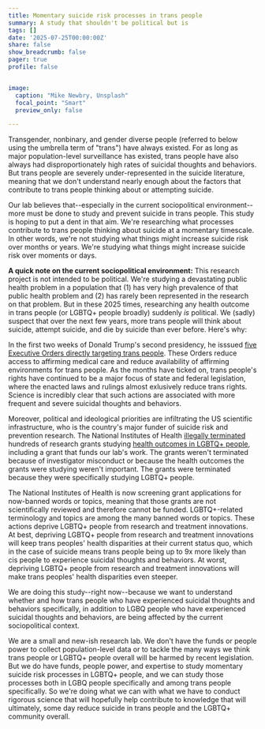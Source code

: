 ```yaml
---
title: Momentary suicide risk processes in trans people
summary: A study that shouldn't be political but is
tags: []
date: '2025-07-25T00:00:00Z'
share: false
show_breadcrumb: false
pager: true
profile: false


image:
  caption: "Mike Newbry, Unsplash"
  focal_point: "Smart"
  preview_only: false

---
```

Transgender, nonbinary, and gender diverse people (referred to below using the umbrella term of "trans") have always existed. For as long as major population-level surveillance has existed, trans people have also always had disproportionately high rates of suicidal thoughts and behaviors. But trans people are severely under-represented in the suicide literature, meaning that we don't understand nearly enough about the factors that contribute to trans people thinking about or attempting suicide.

Our lab believes that--especially in the current sociopolitical environment--more must be done to study and prevent suicide in trans people. This study is hoping to put a dent in that aim. We're researching what processes contribute to trans people thinking about suicide at a momentary timescale. In other words, we're not studying what things might increase suicide risk over months or years. We're studying what things might increase suicide risk over moments or days.

**A quick note on the current sociopolitical environment:** This research project is not intended to be political. We're studying a devastating public health problem in a population that (1) has very high prevalence of that public health problem and (2) has rarely been represented in the research on that problem. But in these 2025 times, researching any health outcome in trans people (or LGBTQ+ people broadly) suddenly *is* political. We (sadly) suspect that over the next few years, more trans people will think about suicide, attempt suicide, and die by suicide than ever before. Here's why:

In the first two weeks of Donald Trump's second presidency, he isssued [five Executive Orders directly targeting trans people](https://www.hrc.org/news/understanding-executive-orders-and-what-they-mean-for-the-lgbtq-community). These Orders reduce access to affirming medical care and reduce availability of affirming environments for trans people. As the months have ticked on, trans people's rights have continued to be a major focus of state and federal legislation, where the enacted laws and rulings almost exlusively reduce trans rights. Science is incredibly clear that such actions are associated with more frequent and severe suicidal thoughts and behaviors. 

Moreover, political and ideological priorities are infiltrating the US scientific infrastructure, who is the country's major funder of suicide risk and prevention research. The National Institutes of Health [illegally terminated](https://www.science.org/content/article/judge-orders-nih-restore-hundreds-grants-cut-under-trump) hundreds of research grants studying [health outcomes in LGBTQ+ people](https://projects.propublica.org/nih-cuts-research-lost-trump/), including a grant that funds our lab's work. The grants weren't terminated because of investigator misconduct or because the health outcomes the grants were studying weren't important. The grants were terminated because they were specifically studying LGBTQ+ people. 

The National Institutes of Health is now screening grant applications for now-banned words or topics, meaning that those grants are not scientifically reviewed and therefore cannot be funded. LGBTQ+-related terminology and topics are among the many banned words or topics. These actions deprive LGBTQ+ people from research and treatment innovations. At best, depriving LGBTQ+ people from research and treatment innovations will keep trans peoples' health disparities at their current status quo, which in the case of suicide means trans people being up to 9x more likely than cis people to experience suicidal thoughts and behaviors. At worst, depriving LGBTQ+ people from research and treatment innovations will make trans peoples' health disparities even steeper.

We are doing this study--right now--because we want to understand whether and how trans people who have experienced suicidal thoughts and behaviors specifically, in addition to LGBQ people who have experienced suicidal thoughts and behaviors, are being affected by the current sociopolitical context. 

We are a small and new-ish research lab. We don't have the funds or people power to collect population-level data or to tackle the many ways we think trans people or LGBTQ+ people overall will be harmed by recent legislation. But we do have funds, people power, and expertise to study momentary suicide risk processes in LGBTQ+ people, and we can study those processes both in LGBQ people specifically and among trans people specifically. So we're doing what we can with what we have to conduct rigorous science that will hopefully help contribute to knowledge that will ultimately, some day reduce suicide in trans people and the LGBTQ+ community overall.